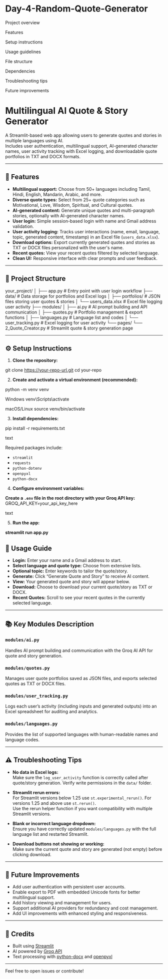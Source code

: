 # Day-4-Random-Quote-Generator

Project overview

Features

Setup instructions

Usage guidelines

File structure

Dependencies

Troubleshooting tips

Future improvements

# Multilingual AI Quote & Story Generator

A Streamlit-based web app allowing users to generate quotes and stories in multiple languages using AI.  
Includes user authentication, multilingual support, AI-generated character names, user activity tracking with Excel logging, and downloadable quote portfolios in TXT and DOCX formats.

---

## 🚀 Features

- **Multilingual support:** Choose from 50+ languages including Tamil, Hindi, English, Mandarin, Arabic, and more.
- **Diverse quote types:** Select from 25+ quote categories such as Motivational, Love, Wisdom, Spiritual, and Cultural quotes.
- **AI-generated content:** Generate unique quotes and multi-paragraph stories, optionally with AI-generated character names.
- **User login:** Simple session-based login with name and Gmail address validation.
- **User activity logging:** Tracks user interactions (name, email, language, topic, generated content, timestamp) in an Excel file (`users_data.xlsx`).
- **Download options:** Export currently generated quotes and stories as TXT or DOCX files personalized with the user's name.
- **Recent quotes:** View your recent quotes filtered by selected language.
- **Clean UI:** Responsive interface with clear prompts and user feedback.

---

## 📁 Project Structure

your_project/
│
├── app.py # Entry point with user login workflow
├── data/ # Data storage for portfolios and Excel logs
│ ├── portfolios/ # JSON files storing user quotes & stories
│ └── users_data.xlsx # Excel file logging user activity
├── modules/
│ ├── ai.py # AI prompt building and API communication
│ ├── quotes.py # Portfolio management & export functions
│ ├── languages.py # Language list and codes
│ └── user_tracking.py # Excel logging for user activity
└── pages/
└── 2_Quote_Creator.py # Streamlit quote & story generation page


---

## ⚙️ Setup Instructions

1. **Clone the repository:**

git clone https://your-repo-url.git
cd your-repo


2. **Create and activate a virtual environment (recommended):**

python -m venv venv

Windows
venv\Scripts\activate

macOS/Linux
source venv/bin/activate

3. **Install dependencies:**


pip install -r requirements.txt

text

Required packages include:
- `streamlit`
- `requests`
- `python-dotenv`
- `openpyxl`
- `python-docx`

4. **Configure environment variables:**

**Create a `.env` file in the root directory with your Groq API key:**
GROQ_API_KEY=your_api_key_here

text


5. **Run the app:**

**streamlit run app.py**

## 📝 Usage Guide

- **Login:** Enter your name and a Gmail address to start.
- **Select language and quote type:** Choose from extensive lists.
- **Optional topic:** Enter keywords to tailor the quote/story.
- **Generate:** Click “Generate Quote and Story” to receive AI content.
- **View:** Your generated quote and story will appear below.
- **Download:** Choose to download your current quote/story as TXT or DOCX.
- **Recent Quotes:** Scroll to see your recent quotes in the currently selected language.

---

## 📚 Key Modules Description

### `modules/ai.py`

Handles AI prompt building and communication with the Groq AI API for quote and story generation.

### `modules/quotes.py`

Manages user quote portfolios saved as JSON files, and exports selected quotes as TXT or DOCX files.

### `modules/user_tracking.py`

Logs each user’s activity (including inputs and generated outputs) into an Excel spreadsheet for auditing and analytics.

### `modules/languages.py`

Provides the list of supported languages with human-readable names and language codes.

---

## ⚠️ Troubleshooting Tips

- **No data in Excel logs:**  
Make sure the `log_user_activity` function is correctly called after quote/story generation. Verify write permissions in the `data/` folder.

- **Streamlit rerun errors:**  
For Streamlit versions below 1.25 use `st.experimental_rerun()`. For versions 1.25 and above use `st.rerun()`.  
Use the rerun helper function if you want compatibility with multiple Streamlit versions.

- **Blank or incorrect language dropdown:**  
Ensure you have correctly updated `modules/languages.py` with the full language list and restarted Streamlit.

- **Download buttons not showing or working:**  
Make sure the current quote and story are generated (not empty) before clicking download.

---

## 🎯 Future Improvements

- Add user authentication with persistent user accounts.
- Enable export to PDF with embedded Unicode fonts for better multilingual support.
- Add history viewing and management for users.
- Support additional AI providers for redundancy and cost management.
- Add UI improvements with enhanced styling and responsiveness.

---

## 🙏 Credits

- Built using [Streamlit](https://streamlit.io/)
- AI powered by [Groq API](https://groq.com/)
- Text processing with [python-docx](https://python-docx.readthedocs.io/) and [openpyxl](https://openpyxl.readthedocs.io/)

---

Feel free to open issues or contribute!
